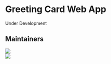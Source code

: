 <h1> Greeting Card Web App</h1>

Under Development

<h2>Maintainers</h2>

<div>
	<img src="https://avatars0.githubusercontent.com/u/58397197?s=400&u=2235e19fae70bb10e7fff4dbbb7d2ee63f73cdd9&v=4">
</div>
<div>
	<img src="https://avatars0.githubusercontent.com/u/58396306?s=400&u=b7b05a39d70b99d96a6cf7e03edeb8f11aef112c&v=4">
</div>
<div>
	<img src="">
</div>